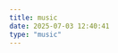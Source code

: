 ```yaml
---
title: music
date: 2025-07-03 12:40:41
type: "music"
---
```


<!-- 引入 APlayer CSS 和 JS -->
<link rel="stylesheet" href="https://cdn.jsdelivr.net/npm/aplayer@1.10.4/dist/APlayer.min.css">
<script src="https://cdn.jsdelivr.net/npm/aplayer@1.10.4/dist/APlayer.min.js"></script>

<!-- 播放器容器 -->
<div id="aplayer"></div>

<script>
// 等待 DOM 加载完成后初始化播放器
document.addEventListener('DOMContentLoaded', function() {
  const ap = new APlayer({
    container: document.getElementById('aplayer'),
    fixed: true,
    autoplay: false,
    theme: '#3EAF7C',
    audio: [
      {
        name: 'Anomaly',
        artist: 'Lights & Motion',
        url: '/music/Anomaly.mp3',
        cover: '/music/Anomaly.jpg'
      }
    ]
  });
});
</script>
